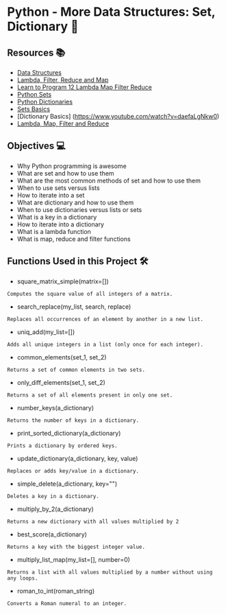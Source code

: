 # Python - More Data Structures: Set, Dictionary :snake:

## Resources :books:
* [Data Structures](https://intranet.hbtn.io/rltoken/dnFegYagqFoW7WraIP-9RA)
* [Lambda, Filter, Reduce and Map](https://intranet.hbtn.io/rltoken/xXAlsMIs9-sCL4fljYeNfg)
* [Learn to Program 12 Lambda Map Filter Reduce](https://intranet.hbtn.io/rltoken/AT-UtsGuhgIzQSwSdKvckw)
* [Python Sets](https://www.w3schools.com/python/python_sets.asp)
* [Python Dictionaries](https://www.w3schools.com/python/python_dictionaries.asp)
* [Sets Basics](https://www.youtube.com/watch?v=r3R3h5ly_8g&t=954s)
* [Dictionary Basics] (https://www.youtube.com/watch?v=daefaLgNkw0)
* [Lambda, Map, Filter and Reduce](https://www.youtube.com/watch?v=D2TJ9wvSP94)

## Objectives :computer:
* Why Python programming is awesome
* What are set and how to use them
* What are the most common methods of set and how to use them
* When to use sets versus lists
* How to iterate into a set
* What are dictionary and how to use them
* When to use dictionaries versus lists or sets
* What is a key in a dictionary
* How to iterate into a dictionary
* What is a lambda function
* What is map, reduce and filter functions

## Functions Used in this Project :hammer_and_wrench:
* square_matrix_simple(matrix=[])
```
Computes the square value of all integers of a matrix.
```
* search_replace(my_list, search, replace)
```
Replaces all occurrences of an element by another in a new list.
```
* uniq_add(my_list=[])
```
Adds all unique integers in a list (only once for each integer).
```
* common_elements(set_1, set_2)
```
Returns a set of common elements in two sets.
```
* only_diff_elements(set_1, set_2)
```
Returns a set of all elements present in only one set.
```
* number_keys(a_dictionary)
```
Returns the number of keys in a dictionary.
```
* print_sorted_dictionary(a_dictionary)
```
Prints a dictionary by ordered keys.
```
* update_dictionary(a_dictionary, key, value)
```
Replaces or adds key/value in a dictionary.
```
* simple_delete(a_dictionary, key="")
```
Deletes a key in a dictionary.
```
* multiply_by_2(a_dictionary)
```
Returns a new dictionary with all values multiplied by 2
```
* best_score(a_dictionary)
```
Returns a key with the biggest integer value.
```
* multiply_list_map(my_list=[], number=0)
```
Returns a list with all values multiplied by a number without using any loops.
```
* roman_to_int(roman_string)
```
Converts a Roman numeral to an integer.
```
